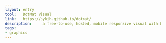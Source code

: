 ```yaml
---
layout: entry
tool:	DotMat Visual
link:	https://pykih.github.io/dotmat/
description:	 a free-to-use, hosted, mobile responsive visual with built in ability for story telling, from ICFJ
tags:
- graphics
---
```

